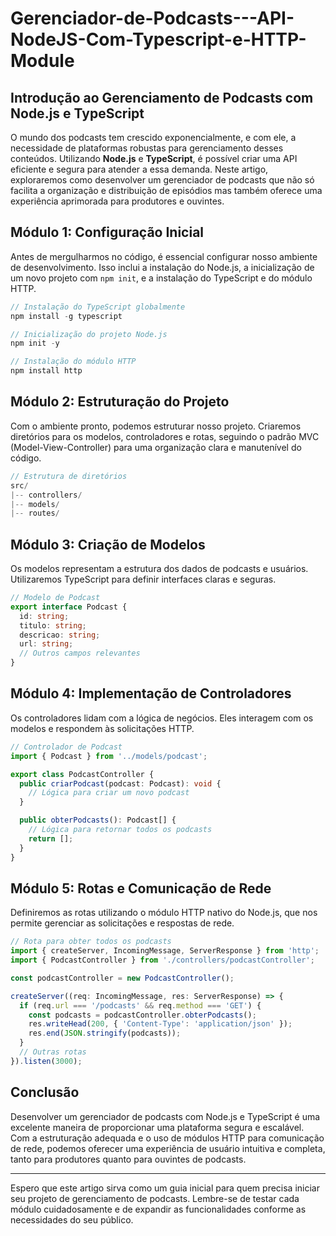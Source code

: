 # Gerenciador-de-Podcasts---API-NodeJS-Com-Typescript-e-HTTP-Module

## Introdução ao Gerenciamento de Podcasts com Node.js e TypeScript

O mundo dos podcasts tem crescido exponencialmente, e com ele, a necessidade de plataformas robustas para gerenciamento desses conteúdos. Utilizando **Node.js** e **TypeScript**, é possível criar uma API eficiente e segura para atender a essa demanda. Neste artigo, exploraremos como desenvolver um gerenciador de podcasts que não só facilita a organização e distribuição de episódios mas também oferece uma experiência aprimorada para produtores e ouvintes.

## Módulo 1: Configuração Inicial

Antes de mergulharmos no código, é essencial configurar nosso ambiente de desenvolvimento. Isso inclui a instalação do Node.js, a inicialização de um novo projeto com `npm init`, e a instalação do TypeScript e do módulo HTTP.

```javascript
// Instalação do TypeScript globalmente
npm install -g typescript

// Inicialização do projeto Node.js
npm init -y

// Instalação do módulo HTTP
npm install http
```

## Módulo 2: Estruturação do Projeto

Com o ambiente pronto, podemos estruturar nosso projeto. Criaremos diretórios para os modelos, controladores e rotas, seguindo o padrão MVC (Model-View-Controller) para uma organização clara e manutenível do código.

```typescript
// Estrutura de diretórios
src/
|-- controllers/
|-- models/
|-- routes/
```

## Módulo 3: Criação de Modelos

Os modelos representam a estrutura dos dados de podcasts e usuários. Utilizaremos TypeScript para definir interfaces claras e seguras.

```typescript
// Modelo de Podcast
export interface Podcast {
  id: string;
  titulo: string;
  descricao: string;
  url: string;
  // Outros campos relevantes
}
```

## Módulo 4: Implementação de Controladores

Os controladores lidam com a lógica de negócios. Eles interagem com os modelos e respondem às solicitações HTTP.

```typescript
// Controlador de Podcast
import { Podcast } from '../models/podcast';

export class PodcastController {
  public criarPodcast(podcast: Podcast): void {
    // Lógica para criar um novo podcast
  }

  public obterPodcasts(): Podcast[] {
    // Lógica para retornar todos os podcasts
    return [];
  }
}
```

## Módulo 5: Rotas e Comunicação de Rede

Definiremos as rotas utilizando o módulo HTTP nativo do Node.js, que nos permite gerenciar as solicitações e respostas de rede.

```typescript
// Rota para obter todos os podcasts
import { createServer, IncomingMessage, ServerResponse } from 'http';
import { PodcastController } from './controllers/podcastController';

const podcastController = new PodcastController();

createServer((req: IncomingMessage, res: ServerResponse) => {
  if (req.url === '/podcasts' && req.method === 'GET') {
    const podcasts = podcastController.obterPodcasts();
    res.writeHead(200, { 'Content-Type': 'application/json' });
    res.end(JSON.stringify(podcasts));
  }
  // Outras rotas
}).listen(3000);
```

## Conclusão

Desenvolver um gerenciador de podcasts com Node.js e TypeScript é uma excelente maneira de proporcionar uma plataforma segura e escalável. Com a estruturação adequada e o uso de módulos HTTP para comunicação de rede, podemos oferecer uma experiência de usuário intuitiva e completa, tanto para produtores quanto para ouvintes de podcasts.

---

Espero que este artigo sirva como um guia inicial para quem precisa iniciar seu projeto de gerenciamento de podcasts. Lembre-se de testar cada módulo cuidadosamente e de expandir as funcionalidades conforme as necessidades do seu público.
